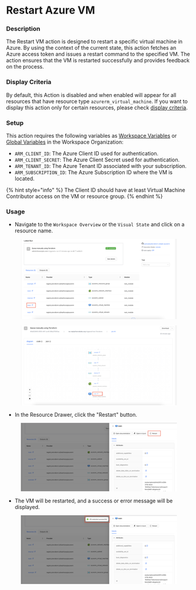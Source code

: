 # Restart Azure VM

### Description&#x20;

The Restart VM action is designed to restart a specific virtual machine in Azure. By using the context of the current state, this action fetches an Azure access token and issues a restart command to the specified VM. The action ensures that the VM is restarted successfully and provides feedback on the process.

### Display Criteria

By default, this Action is disabled and when enabled will appear for all resources that have resource type `azurerm_virtual_machine`. If you want to display this action only for certain resources, please check [display criteria](restart-azure-vm.md#display-criteria).

### Setup

This action requires the following variables as [Workspace Variables](../../variables.md#workspace-specific-variables) or [Global Variables](../../../organizations/global-variables.md) in the Workspace Organization:

* `ARM_CLIENT_ID`: The Azure Client ID used for authentication.&#x20;
* `ARM_CLIENT_SECRET`: The Azure Client Secret used for authentication.
* `ARM_TENANT_ID`: The Azure Tenant ID associated with your subscription.
* `ARM_SUBSCRIPTION_ID`: The Azure Subscription ID where the VM is located.

{% hint style="info" %}
The Client ID should have at least Virtual Machine Contributor access on the VM or resource group.
{% endhint %}

### Usage

* Navigate to the `Workspace Overview` or the `Visual State` and click on a resource name.

<figure><img src="../../../../.gitbook/assets/image (393).png" alt=""><figcaption></figcaption></figure>

<figure><img src="../../../../.gitbook/assets/image (394).png" alt=""><figcaption></figcaption></figure>

* In the Resource Drawer, click the "Restart" button.

<figure><img src="../../../../.gitbook/assets/image (18) (1).png" alt=""><figcaption></figcaption></figure>

* The VM will be restarted, and a success or error message will be displayed.

<figure><img src="../../../../.gitbook/assets/image (1) (1) (1) (1) (1) (1) (1).png" alt=""><figcaption></figcaption></figure>
